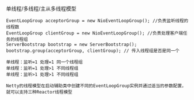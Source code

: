 单线程/多线程/主从多线程模型

    EventLoopGroup acceptorGroup = new NioEventLoopGroup(); //负责监听线程的线程数 
    EventLoopGroup clientGroup = new NioEventLoopGroup(); //负责处理客户端任务的线程组 
    ServerBootstrap bootstrap = new ServerBootstrap();
    bootstrap.group(acceptorGroup, clientGroup); // 传入线程组是否是同一个
    
    单线程：监听=1 处理=1 同一个线程组 
    单线程：监听=1 处理>1 不同线程组 
    单线程：监听>1 处理>1 不同线程组 
    
    Netty的线程模型在启动辅助类中创建不同的EventLoopGroup实例并通过适当的参数配置，就可以支持三种Reactor线程模型
    
